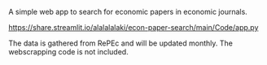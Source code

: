 A simple web app to search for economic papers in economic journals.

https://share.streamlit.io/alalalalaki/econ-paper-search/main/Code/app.py

The data is gathered from RePEc and will be updated monthly. The webscrapping code is not included.
